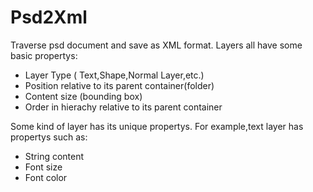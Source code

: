 # Psd2Xml
Traverse  psd document and save as XML format.
Layers all have some basic propertys:
* Layer Type ( Text,Shape,Normal Layer,etc.)
* Position relative to its parent container(folder)
* Content size (bounding box)
* Order in hierachy relative to its parent container

Some kind of layer has its unique propertys. For example,text layer has propertys such as:
* String content
* Font size
* Font color 
